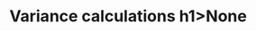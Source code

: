 <h1 class="documentFirstHeading" id="parent-fieldname-title">
                    Variance calculations
                h1>None